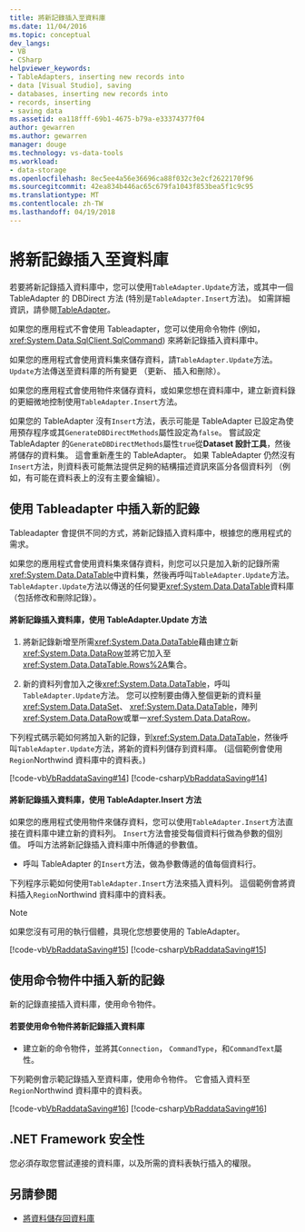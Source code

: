 ```yaml
---
title: 將新記錄插入至資料庫
ms.date: 11/04/2016
ms.topic: conceptual
dev_langs:
- VB
- CSharp
helpviewer_keywords:
- TableAdapters, inserting new records into
- data [Visual Studio], saving
- databases, inserting new records into
- records, inserting
- saving data
ms.assetid: ea118fff-69b1-4675-b79a-e33374377f04
author: gewarren
ms.author: gewarren
manager: douge
ms.technology: vs-data-tools
ms.workload:
- data-storage
ms.openlocfilehash: 8ec5ee4a56e36696ca88f032c3e2cf2622170f96
ms.sourcegitcommit: 42ea834b446ac65c679fa1043f853bea5f1c9c95
ms.translationtype: MT
ms.contentlocale: zh-TW
ms.lasthandoff: 04/19/2018
---
```

# <a name="insert-new-records-into-a-database"></a>將新記錄插入至資料庫
若要將新記錄插入資料庫中，您可以使用`TableAdapter.Update`方法，或其中一個 TableAdapter 的 DBDirect 方法 (特別是`TableAdapter.Insert`方法)。 如需詳細資訊，請參閱[TableAdapter](../data-tools/create-and-configure-tableadapters.md)。

 如果您的應用程式不會使用 Tableadapter，您可以使用命令物件 (例如， <xref:System.Data.SqlClient.SqlCommand>) 來將新記錄插入資料庫中。

 如果您的應用程式會使用資料集來儲存資料，請`TableAdapter.Update`方法。 `Update`方法傳送至資料庫的所有變更 （更新、 插入和刪除）。

 如果您的應用程式會使用物件來儲存資料，或如果您想在資料庫中，建立新資料錄的更細微地控制使用`TableAdapter.Insert`方法。

 如果您的 TableAdapter 沒有`Insert`方法，表示可能是 TableAdapter 已設定為使用預存程序或其`GenerateDBDirectMethods`屬性設定為`false`。 嘗試設定 TableAdapter 的`GenerateDBDirectMethods`屬性`true`從**Dataset 設計工具**，然後將儲存的資料集。 這會重新產生的 TableAdapter。 如果 TableAdapter 仍然沒有`Insert`方法，則資料表可能無法提供足夠的結構描述資訊來區分各個資料列 （例如，有可能在資料表上的沒有主要金鑰組）。

## <a name="insert-new-records-by-using-tableadapters"></a>使用 Tableadapter 中插入新的記錄
 Tableadapter 會提供不同的方式，將新記錄插入資料庫中，根據您的應用程式的需求。

 如果您的應用程式會使用資料集來儲存資料，則您可以只是加入新的記錄所需<xref:System.Data.DataTable>中資料集，然後再呼叫`TableAdapter.Update`方法。 `TableAdapter.Update`方法以傳送的任何變更<xref:System.Data.DataTable>資料庫 （包括修改和刪除記錄）。

#### <a name="to-insert-new-records-into-a-database-by-using-the-tableadapterupdate-method"></a>將新記錄插入資料庫，使用 TableAdapter.Update 方法

1.  將新記錄新增至所需<xref:System.Data.DataTable>藉由建立新<xref:System.Data.DataRow>並將它加入至<xref:System.Data.DataTable.Rows%2A>集合。

2.  新的資料列會加入之後<xref:System.Data.DataTable>，呼叫`TableAdapter.Update`方法。 您可以控制要由傳入整個更新的資料量<xref:System.Data.DataSet>、 <xref:System.Data.DataTable>，陣列<xref:System.Data.DataRow>或單一<xref:System.Data.DataRow>。

 下列程式碼示範如何將加入新的記錄，到<xref:System.Data.DataTable>，然後呼叫`TableAdapter.Update`方法，將新的資料列儲存到資料庫。 (這個範例會使用`Region`Northwind 資料庫中的資料表。)

 [!code-vb[VbRaddataSaving#14](../data-tools/codesnippet/VisualBasic/insert-new-records-into-a-database_1.vb)]
 [!code-csharp[VbRaddataSaving#14](../data-tools/codesnippet/CSharp/insert-new-records-into-a-database_1.cs)]

#### <a name="to-insert-new-records-into-a-database-by-using-the-tableadapterinsert-method"></a>將新記錄插入資料庫，使用 TableAdapter.Insert 方法
如果您的應用程式使用物件來儲存資料，您可以使用`TableAdapter.Insert`方法直接在資料庫中建立新的資料列。 `Insert`方法會接受每個資料行做為參數的個別值。 呼叫方法將新記錄插入資料庫中所傳遞的參數值。

- 呼叫 TableAdapter 的`Insert`方法，做為參數傳遞的值每個資料行。

 下列程序示範如何使用`TableAdapter.Insert`方法來插入資料列。 這個範例會將資料插入`Region`Northwind 資料庫中的資料表。

 > [!NOTE]
 >  如果您沒有可用的執行個體，具現化您想要使用的 TableAdapter。

 [!code-vb[VbRaddataSaving#15](../data-tools/codesnippet/VisualBasic/insert-new-records-into-a-database_2.vb)]
 [!code-csharp[VbRaddataSaving#15](../data-tools/codesnippet/CSharp/insert-new-records-into-a-database_2.cs)]

## <a name="insert-new-records-by-using-command-objects"></a>使用命令物件中插入新的記錄
新的記錄直接插入資料庫，使用命令物件。

#### <a name="to-insert-new-records-into-a-database-by-using-command-objects"></a>若要使用命令物件將新記錄插入資料庫

-   建立新的命令物件，並將其`Connection`， `CommandType`，和`CommandText`屬性。

 下列範例會示範記錄插入至資料庫，使用命令物件。 它會插入資料至`Region`Northwind 資料庫中的資料表。

 [!code-vb[VbRaddataSaving#16](../data-tools/codesnippet/VisualBasic/insert-new-records-into-a-database_3.vb)]
 [!code-csharp[VbRaddataSaving#16](../data-tools/codesnippet/CSharp/insert-new-records-into-a-database_3.cs)]

## <a name="net-framework-security"></a>.NET Framework 安全性
 您必須存取您嘗試連接的資料庫，以及所需的資料表執行插入的權限。

## <a name="see-also"></a>另請參閱

- [將資料儲存回資料庫](../data-tools/save-data-back-to-the-database.md)